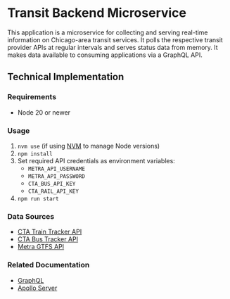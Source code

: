 # Transit Backend Microservice
This application is a microservice for collecting and serving real-time information on Chicago-area transit services. It polls the respective transit provider APIs at regular intervals and serves status data from memory.  It makes data available to consuming applications via a GraphQL API.

## Technical Implementation
### Requirements
* Node 20 or newer

### Usage
1. `nvm use` (if using [NVM](https://github.com/nvm-sh/nvm) to manage Node versions)
2. `npm install`
3. Set required API credentials as environment variables:
    * `METRA_API_USERNAME`
    * `METRA_API_PASSWORD`
    * `CTA_BUS_API_KEY`
    * `CTA_RAIL_API_KEY`
4. `npm run start`

### Data Sources
* [CTA Train Tracker API](https://www.transitchicago.com/developers/traintracker/)
* [CTA Bus Tracker API](https://www.transitchicago.com/developers/bustracker/)
* [Metra GTFS API](https://metra.com/developers)

### Related Documentation
* [GraphQL](https://graphql.org/learn/)
* [Apollo Server](https://www.apollographql.com/docs/apollo-server/)
